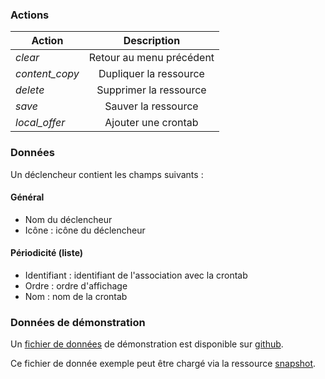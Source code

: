 ### Actions

| Action                                 | Description               |
| -------------------------------------- |:-------------------------:|
| <i class="help-icons">clear</i>        | Retour au menu précédent  |
| <i class="help-icons">content_copy</i> | Dupliquer la ressource    |
| <i class="help-icons">delete</i>       | Supprimer la ressource    |
| <i class="help-icons">save</i>         | Sauver la ressource       |
| <i class="help-icons">local_offer</i>   | Ajouter une crontab |

### Données

Un déclencheur contient les champs suivants :

#### Général

- Nom du déclencheur
- Icône : icône du déclencheur

#### Périodicité (liste)

- Identifiant : identifiant de l'association avec la crontab
- Ordre : ordre d'affichage
- Nom : nom de la crontab

### Données de démonstration

Un [fichier de données](https://snap-ci.com/buildartifacts/green/52740/defaultPipeline/106/install/1/jarvis-core/jarvis-core-server/src/test/resources/sample.json?archived=true) de démonstration est disponible sur [github](https://github.com/yroffin/jarvis).

Ce fichier de donnée exemple peut être chargé via la ressource [snapshot](#/snapshots).

